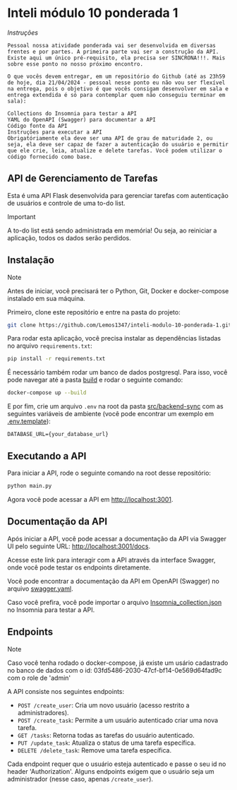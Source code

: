 # Inteli módulo 10 ponderada 1

_Instruções_

```
Pessoal nossa atividade ponderada vai ser desenvolvida em diversas frentes e por partes. A primeira parte vai ser a construção da API. Existe aqui um único pré-requisito, ela precisa ser SINCRONA!!!. Mais sobre esse ponto no nosso próximo encontro.

O que vocês devem entregar, em um repositório do Github (até as 23h59 de hoje, dia 21/04/2024 - pessoal nesse ponto eu não vou ser flexível na entrega, pois o objetivo é que vocês consigam desenvolver em sala e entrega extendida é só para contemplar quem não conseguiu terminar em sala):

Collections do Insomnia para testar a API
YAML do OpenAPI (Swagger) para documentar a API
Código fonte da API
Instruções para executar a API
Obrigatóriamente ela deve ser uma API de grau de maturidade 2, ou seja, ela deve ser capaz de fazer a autenticação do usuário e permitir que ele crie, leia, atualize e delete tarefas. Você podem utilizar o código fornecido como base.

```

## API de Gerenciamento de Tarefas

Esta é uma API Flask desenvolvida para gerenciar tarefas com autenticação de usuários e controle de uma to-do list.

> [!IMPORTANT]
> A to-do list está sendo administrada em memória! Ou seja, ao reiniciar a aplicação, todos os dados serão perdidos.

## Instalação

> [!NOTE]
> Antes de iniciar, você precisará ter o Python, Git, Docker e docker-compose instalado em sua máquina.

Primeiro, clone este repositório e entre na pasta do projeto:

```bash
git clone https://github.com/Lemos1347/inteli-modulo-10-ponderada-1.git ; cd inteli-modulo-10-ponderada-1/src/backend-sync
```

Para rodar esta aplicação, você precisa instalar as dependências listadas no arquivo `requirements.txt`:

```bash
pip install -r requirements.txt
```

É necessário também rodar um banco de dados postgresql. Para isso, você pode navegar até a pasta [build](./build) e rodar o seguinte comando:

```bash
docker-compose up --build
```

E por fim, crie um arquivo `.env` na root da pasta [src/backend-sync](.) com as seguintes variáveis de ambiente (você pode encontrar um exemplo em [.env.template](./src/backend-sync/.env.template)):

```env
DATABASE_URL={your_database_url}
```

## Executando a API

Para iniciar a API, rode o seguinte comando na root desse repositório:

```bash
python main.py
```

Agora você pode acessar a API em [http://localhost:3001](http://localhost:3001).

## Documentação da API

Após iniciar a API, você pode acessar a documentação da API via Swagger UI pelo seguinte URL: [http://localhost:3001/docs](http://localhost:3001/docs).

Acesse este link para interagir com a API através da interface Swagger, onde você pode testar os endpoints diretamente.

Você pode encontrar a documentação da API em OpenAPI (Swagger) no arquivo [swagger.yaml](./static/swagger.yml).

Caso você prefira, você pode importar o arquivo [Insomnia_collection.json](./static/Insomnia_collection.json) no Insomnia para testar a API.

## Endpoints

> [!NOTE]
> Caso você tenha rodado o docker-compose, já existe um usário cadastrado no banco de dados com o id: 03fd5486-2030-47cf-bf14-0e569d64fad9c com o role de 'admin'

A API consiste nos seguintes endpoints:

- `POST /create_user`: Cria um novo usuário (acesso restrito a administradores).
- `POST /create_task`: Permite a um usuário autenticado criar uma nova tarefa.
- `GET /tasks`: Retorna todas as tarefas do usuário autenticado.
- `PUT /update_task`: Atualiza o status de uma tarefa específica.
- `DELETE /delete_task`: Remove uma tarefa específica.

Cada endpoint requer que o usuário esteja autenticado e passe o seu id no header 'Authorization'. Alguns endpoints exigem que o usuário seja um administrador (nesse caso, apenas `/create_user`).
